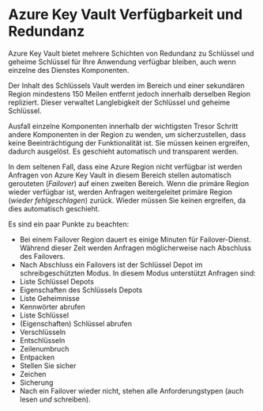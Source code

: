 <properties
    pageTitle="Vorgehensweise bei einer Azure service-Unterbrechung, die Azure Key Vault betrifft | Microsoft Azure"
    description="Vorgehensweise, bei Azure Service-Ausfällen, die Azure Key Vault auswirkt."
    services="key-vault"
    documentationCenter=""
    authors="adamglick"
    manager="mbaldwin"
    editor=""/>

<tags
    ms.service="key-vault"
    ms.workload="key-vault"
    ms.tgt_pltfrm="na"
    ms.devlang="na"
    ms.topic="article"
    ms.date="08/26/2016"
    ms.author="sumedhb;aglick"/>


# <a name="azure-key-vault-availability-and-redundancy"></a>Azure Key Vault Verfügbarkeit und Redundanz

Azure Key Vault bietet mehrere Schichten von Redundanz zu Schlüssel und geheime Schlüssel für Ihre Anwendung verfügbar bleiben, auch wenn einzelne des Dienstes Komponenten.

Der Inhalt des Schlüssels Vault werden im Bereich und einer sekundären Region mindestens 150 Meilen entfernt jedoch innerhalb derselben Region repliziert. Dieser verwaltet Langlebigkeit der Schlüssel und geheime Schlüssel.

Ausfall einzelne Komponenten innerhalb der wichtigsten Tresor Schritt andere Komponenten in der Region zu wenden, um sicherzustellen, dass keine Beeinträchtigung der Funktionalität ist. Sie müssen keinen ergreifen, dadurch ausgelöst. Es geschieht automatisch und transparent werden.

In dem seltenen Fall, dass eine Azure Region nicht verfügbar ist werden Anfragen von Azure Key Vault in diesem Bereich stellen automatisch gerouteten (*Failover*) auf einen zweiten Bereich. Wenn die primäre Region wieder verfügbar ist, werden Anfragen weitergeleitet primäre Region (*wieder fehlgeschlagen*) zurück. Wieder müssen Sie keinen ergreifen, da dies automatisch geschieht.

Es sind ein paar Punkte zu beachten:

* Bei einem Failover Region dauert es einige Minuten für Failover-Dienst. Während dieser Zeit werden Anfragen möglicherweise nach Abschluss des Failovers.
* Nach Abschluss ein Failovers ist der Schlüssel Depot im schreibgeschützten Modus. In diesem Modus unterstützt Anfragen sind:
 * Liste Schlüssel Depots
 * Eigenschaften des Schlüssels Depots
 * Liste Geheimnisse
 * Kennwörter abrufen
 * Liste Schlüssel
 * (Eigenschaften) Schlüssel abrufen
 * Verschlüsseln
 * Entschlüsseln
 * Zeilenumbruch
 * Entpacken
 * Stellen Sie sicher
 * Zeichen
 * Sicherung
* Nach ein Failover wieder nicht, stehen alle Anforderungstypen (auch lesen *und* schreiben).
